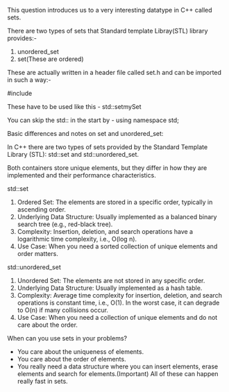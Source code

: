 This question introduces us to a very interesting datatype in C++ called sets.

There are two types of sets that Standard template Libray(STL) library provides:-
1. unordered_set
2. set(These are ordered)

These are actually written in a header file called set.h and can be imported in such a way:-

#include <set>

These have to be used like this - std::set<int>mySet

You can skip the std:: in the start by - using namespace std;

Basic differences and notes on set and unordered_set:

In C++ there are two types of sets provided by the Standard Template Library (STL): std::set and std::unordered_set. 

Both containers store unique elements, but they differ in how they are implemented and their performance characteristics.

std::set
1. Ordered Set: The elements are stored in a specific order, typically in ascending order.
2. Underlying Data Structure: Usually implemented as a balanced binary search tree (e.g., red-black tree).
3. Complexity: Insertion, deletion, and search operations have a logarithmic time complexity, i.e., O(log n).
4. Use Case: When you need a sorted collection of unique elements and order matters.


std::unordered_set
1. Unordered Set: The elements are not stored in any specific order.
2. Underlying Data Structure: Usually implemented as a hash table.
3. Complexity: Average time complexity for insertion, deletion, and search operations is constant time, i.e., O(1). In the worst    case, it can degrade to O(n) if many collisions occur.
4. Use Case: When you need a collection of unique elements and do not care about the order.


When can you use sets in your problems?

 - You care about the uniqueness of elements.
 - You care about the order of elements.
 - You really need a data structure where you can insert elements, erase elements and search for elements.(Important)
   All of these can happen really fast in sets.